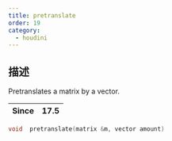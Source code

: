 ```yaml
---
title: pretranslate
order: 19
category:
  - houdini
---
```

    
## 描述

Pretranslates a matrix by a vector.

| Since | 17.5 |
| ----- | ---- |

```c
void  pretranslate(matrix &m, vector amount)
```
